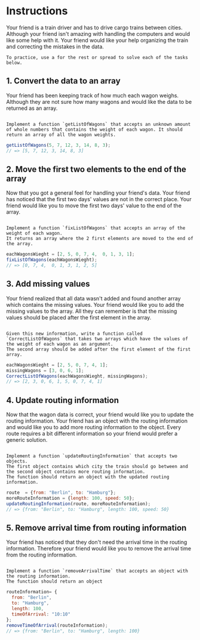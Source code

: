 # Instructions

Your friend is a train driver and has to drive cargo trains between cities. Although your friend isn't amazing with handling the computers and would like some help with it. Your friend would like your help organizing the train and correcting the mistakes in the data.


```exercism/note
To practice, use a for the rest or spread to solve each of the tasks below.
```

## 1. Convert the data to an array

Your friend has been keeping track of how much each wagon weighs. Although they are not sure how many wagons and would like the data to be returned as an array.

```exercism/note

Implement a function `getListOfWagons` that accepts an unknown amount of whole numbers that contains the weight of each wagon. It should return an array of all the wagon weights.

```

```javascript
getListOfWagons(5, 7, 12, 3, 14, 8, 3);
// => [5, 7, 12, 3, 14, 8, 3]
```

## 2. Move the first two elements to the end of the array

Now that you got a general feel for handling your friend's data. Your friend has noticed that the first two days' values are not in the correct place. Your friend would like you to move the first two days' value to the end of the array.

```exercism/note

Implement a function `fixListOfWagons` that accepts an array of the weight of each wagon.
It returns an array where the 2 first elements are moved to the end of the array.

```

```javascript
eachWagonsWieght = [2, 5, 0, 7, 4,  0, 1, 3, 1];
fixListOfWagons(eachWagonsWieght);
// => [0, 7, 4,  0, 1, 3, 1, 2, 5]
```

## 3. Add missing values

Your friend realized that all data wasn't added and found another array which contains the missing values. 
Your friend would like you to add the missing values to the array. 
All they can remember is that the missing values should be placed after the first element in the array.


```exercism/note

Given this new information, write a function called `CorrectListOfWagons` that takes two arrays which have the values of the weight of each wagon as an argument. 
The second array should be added after the first element of the first array.

```


```javascript
eachWagonsWieght = [2, 5, 0, 7, 4, 1];
missingWagons = [3, 0, 6, 1];
CorrectListOfWagons(eachWagonsWieght, missingWagons);
// => [2, 3, 0, 6, 1, 5, 0, 7, 4, 1]
```

## 4. Update routing information

Now that the wagon data is correct, your friend would like you to update the routing information. 
Your friend has an object with the routing information and would like you to add more routing information to the object. 
Every route requires a bit different information so your friend would prefer a generic solution.


```exercism/note

Implement a function `updateRoutingInformation` that accepts two objects.
The first object contains which city the train should go between and the second object contains more routing information.
The function should return an object with the updated routing information.

```

```javascript
route  = {from: "Berlin", to: "Hamburg"};
moreRouteInformation = {length: 100, speed: 50};
updateRoutingInformation(route, moreRouteInformation);
// => {from: "Berlin", to: "Hamburg", length: 100, speed: 50}
```

## 5. Remove arrival time from routing information

Your friend has noticed that they don't need the arrival time in the routing information.
Therefore your friend would like you to remove the arrival time from the routing information.

```exercism/note

Implement a function `removeArrivalTime` that accepts an object with the routing information.
The function should return an object

``` 

```javascript
routeInformation= {
  from: "Berlin",
  to: "Hamburg",
  length: 100,
  timeOfArrival: "10:10"
};
removeTimeOfArrival(routeInformation);
// => {from: "Berlin", to: "Hamburg", length: 100}
```

